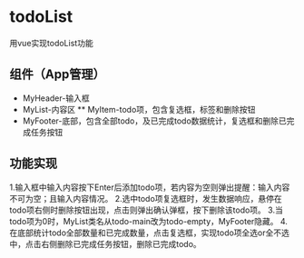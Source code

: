 # todoList
用vue实现todoList功能

## 组件（App管理）
* MyHeader-输入框
* MyList-内容区
** MyItem-todo项，包含复选框，标签和删除按钮
* MyFooter-底部，包含全部todo，及已完成todo数据统计，复选框和删除已完成任务按钮

## 功能实现
1.输入框中输入内容按下Enter后添加todo项，若内容为空则弹出提醒：输入内容不可为空；且输入内容情况。
2.选中todo项复选框时，发生数据响应，悬停在todo项右侧时删除按钮出现，点击则弹出确认弹框，按下删除该todo项。
3.当todo项为0时，MyList类名从todo-main改为todo-empty，MyFooter隐藏。
4.在底部统计todo全部数量和已完成数量，点击复选框，实现todo项全选or全不选中，点击右侧删除已完成任务按钮，删除已完成todo。
